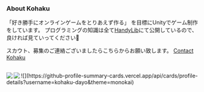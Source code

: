 ### About Kohaku
「好き勝手にオンラインゲームをとりあえず作る」
を目標にUnityでゲーム制作をしています。
プログラミングの知識は全て[HandyLib](https://github.com/kohaku-dayo/HandyLib "GitHub内のレポジトリに飛びます")にて公開しているので、良ければ見ていってください🎵

スカウト、募集のご連絡ございましたらこちらからお願い致します。
[Contact Kohaku](https://forms.gle/xyuBB9nmLyvH8CQT6 "Google Formに飛びます")

<br>
<a href="https://github.com/anuraghazra/github-readme-stats">
  <img align="left" src="https://github-readme-stats.vercel.app/api?username=kohaku-dayo&show_icons=true&count_private=true&theme=dracula" />
</a>
<a href="https://github.com/anuraghazra/github-readme-stats">
  <img align="left" src="https://github-readme-stats.vercel.app/api/top-langs/?username=kohaku-dayo&theme=dracula" />
</a>
![](https://github-profile-summary-cards.vercel.app/api/cards/profile-details?username=kohaku-dayo&theme=monokai)
<!--
**kohaku-dayo/kohaku-dayo** is a ✨ _special_ ✨ repository because its `README.md` (this file) appears on your GitHub profile.

Here are some ideas to get you started:

- 🔭 I’m currently working on ...
- 🌱 I’m currently learning ...
- 👯 I’m looking to collaborate on ...
- 🤔 I’m looking for help with ...
- 💬 Ask me about ...
- 📫 How to reach me: ...
- 😄 Pronouns: ...
- ⚡ Fun fact: ...
-->
